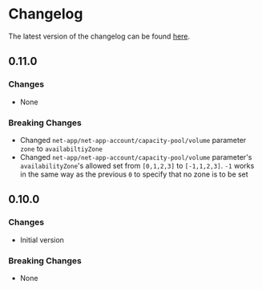 # Changelog

The latest version of the changelog can be found [here](https://github.com/Azure/bicep-registry-modules/blob/main/avm/res/net-app/net-app-account/CHANGELOG.md).

## 0.11.0

### Changes

- None

### Breaking Changes

- Changed `net-app/net-app-account/capacity-pool/volume` parameter `zone` to `availabiltiyZone`
- Changed `net-app/net-app-account/capacity-pool/volume` parameter's `availabilityZone`'s allowed set from `[0,1,2,3]` to `[-1,1,2,3]`. `-1` works in the same way as the previous `0` to specify that no zone is to be set

## 0.10.0

### Changes

- Initial version

### Breaking Changes

- None
